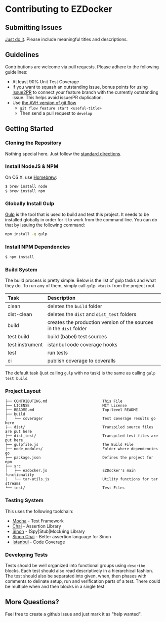 # Contributing to EZDocker

## Submitting Issues

[Just do it](https://github.com/clarkmalmgren/ezdocker/issues/new). Please include meaningful titles and descriptions.

## Guidelines

Contributions are welcome via pull requests. Please adhere to the following guidelines:

  * At least 90% Unit Test Coverage
  * If you want to squash an outstanding issue, bonus points for using
    [Issue2PR](http://issue2pr.herokuapp.com/) to connect your feature branch
    with the currently outstanding issue. This helps avoid issue/PR
    duplication.
  * Use [the AVH version of git flow](https://github.com/petervanderdoes/gitflow-avh)
    * `git flow feature start <useful-title>`
    * Then send a pull request to `develop`

## Getting Started

### Cloning the Repository

Nothing special here. Just follow the [standard directions](https://help.github.com/articles/fork-a-repo/).

### Install NodeJS & NPM

On OS X, use [Homebrew](http://brew.sh/):

```bash
$ brew install node
$ brew install npm
```

### Globally Install Gulp

[Gulp](http://gulpjs.com/) is the tool that is used to build and test this project. It needs to be installed globally
in order for it to work from the command line. You can do that by issuing the following command:

```bash
npm install -g gulp
```

### Install NPM Dependencies

```bash
$ npm install
```

### Build System

The build process is pretty simple. Below is the list of gulp tasks and what they do. To run any of them, simply
call `gulp <task>` from the project root.

Task            | Description
:-------------- | :----------
clean           | deletes the `build` folder
dist-clean      | deletes the `dist` and `dist_test` folders
build           | creates the production version of the sources in the `dist` folder
test:build      | build (babel) test sources
test:instrument | istanbul code coverage hooks
test            | run tests
ci              | publish coverage to coveralls

The default task (just calling `gulp` with no task) is the same as calling `gulp test build`.

### Project Layout

```text
├── CONTRIBUTING.md                         This File
├── LICENSE                                 MIT License
├── README.md                               Top-level README
├── build
│   └── coverage/                           Test coverage results go here
├── dist/                                   Transpiled source files are put here
├── dist_test/                              Transpiled test files are put here
├── gulpfile.js                             The Build File
├── node_modules/                           Folder where dependencies go
├── package.json                            Defines the project for npm
├── src
│   ├── ezdocker.js                         EZDocker's main functionality
│   └── tar-utils.js                        Utility functions for tar streams
└── test/                                   Test Files
```

### Testing System

This uses the following toolchain:

  * [Mocha](http://mochajs.org/) - Test Framework
  * [Chai](http://chaijs.com/) - Assertion Library
  * [Sinon](http://sinonjs.org/) - (Spy|Stub|Mock)ing Library
  * [Sinon Chai](https://github.com/domenic/sinon-chai) - Better assertion language for Sinon
  * [Istanbul](https://gotwarlost.github.io/istanbul/) - Code Coverage

### Developing Tests

Tests should be well organized into functional groups using `describe` blocks. Each test should also read descriptively
in a hierarchical fashion. The test should also be separated into given, when, then phases with comments to delinate
setup, run and verification parts of a test.  There could be multiple when and then blocks in a single test.

## More Questions?

Feel free to create a github issue and just mark it as "help wanted".
